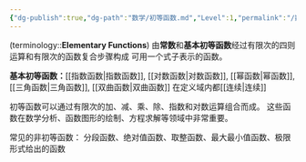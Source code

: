 ```yaml
---
{"dg-publish":true,"dg-path":"数学/初等函数.md","Level":1,"permalink":"/数学/初等函数/","dgPassFrontmatter":true,"noteIcon":"","created":"2024-05-21T15:20:27.995+08:00","updated":"2024-10-01T13:58:17.749+08:00"}
---
```


(terminology::**Elementary Functions**)
由**常数**和**基本初等函数**经过有限次的四则运算和有限次的函数复合步骤构成
可用一个式子表示的函数。

**基本初等函数：**[[指数函数\|指数函数]], [[对数函数\|对数函数]], [[幂函数\|幂函数]], [[三角函数\|三角函数]], [[双曲函数\|双曲函数]]
在定义域内都[[连续\|连续]]

初等函数可以通过有限次的加、减、乘、除、指数和对数运算组合而成。
这些函数在数学分析、函数图形的绘制、方程求解等领域中非常重要。

常见的非初等函数：
分段函数、绝对值函数、取整函数、最大最小值函数、极限形式给出的函数

